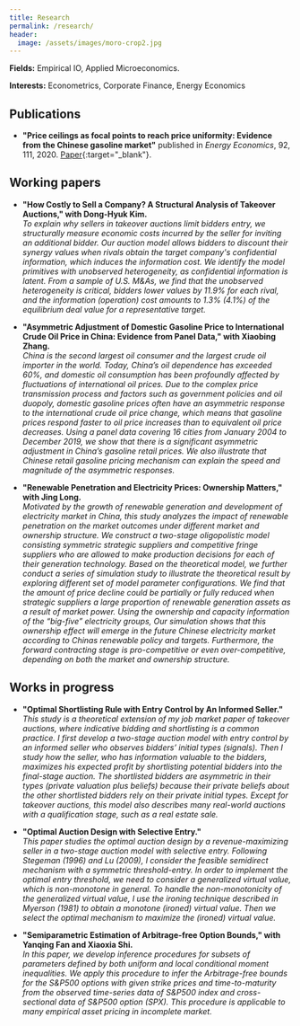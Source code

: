 ```yaml
---
title: Research
permalink: /research/
header:
  image: /assets/images/moro-crop2.jpg
---
```


**Fields:** Empirical IO, Applied Microeconomics.

**Interests:** Econometrics, Corporate Finance, Energy Economics

## Publications

- **"Price ceilings as focal points to reach price uniformity: Evidence from the Chinese gasoline market"** published in <i>Energy Economics</i>, 92, 111, 2020. [Paper](https://doi.org/10.1016/j.eneco.2020.104950){:target="_blank"}.

## Working papers

- **"How Costly to Sell a Company? A Structural Analysis of Takeover Auctions," with Dong-Hyuk Kim.**  
*To explain why sellers in takeover auctions limit bidders entry, we structurally measure economic costs incurred by the seller for inviting an additional bidder. Our auction model allows bidders to discount their synergy values when rivals obtain the target company's confidential information, which induces the information cost. We identify the model primitives with unobserved heterogeneity, as confidential information is latent. From a sample of U.S. M&As, we find that the unobserved heterogeneity is critical, bidders lower values by 11.9% for each rival, and the information (operation) cost amounts to 1.3% (4.1%) of the equilibrium deal value for a representative target.*

- **"Asymmetric Adjustment of Domestic Gasoline Price to International Crude Oil Price in China: Evidence from Panel Data," with Xiaobing Zhang.**  
*China is the second largest oil consumer and the largest crude oil importer in the world. Today, China’s oil dependence has exceeded 60%, and domestic oil consumption has been profoundly affected by fluctuations of international oil prices. Due to the complex price transmission process and factors such as government policies and oil duopoly, domestic gasoline prices often have an asymmetric response to the international crude oil price change, which means that gasoline prices respond faster to oil price increases than to equivalent oil price decreases. Using a panel data covering 16 cities from January 2004 to December 2019, we show that there is a significant asymmetric adjustment in China’s gasoline retail prices. We also illustrate that Chinese retail gasoline pricing mechanism can explain the speed and magnitude of the asymmetric responses.*

- **"Renewable Penetration and Electricity Prices: Ownership Matters," with Jing Long.**  
*Motivated by the growth of renewable generation and development of electricity market in China, this study analyzes the impact of renewable penetration on the market outcomes under different market and ownership structure. We construct a two-stage oligopolistic model consisting symmetric strategic suppliers and competitive fringe suppliers who are allowed to make production decisions for each of their generation technology. Based on the theoretical model, we further conduct a series of simulation study to illustrate the theoretical result by exploring different set of model parameter configurations. We find that the amount of price decline could be partially or fully reduced when strategic suppliers a large proportion of renewable generation assets as a result of market power. Using the ownership and capacity information of the “big-five” electricity groups, Our simulation shows that this ownership effect will emerge in the future Chinese electricity market according to Chinas renewable policy and targets. Furthermore, the forward contracting stage is pro-competitive or even over-competitive, depending on both the market and ownership structure.*

## Works in progress

- **"Optimal Shortlisting Rule with Entry Control by An Informed Seller."**  
*This study is a theoretical extension of my job market paper of takeover auctions, where indicative bidding and shortlisting is a common practice. I first develop a two-stage auction model with entry control by an informed seller who observes bidders’ initial types (signals). Then I study how the seller, who has information valuable to the bidders, maximizes his expected profit by shortlisting potential bidders into the final-stage auction. The shortlisted bidders are asymmetric in their types (private valuation plus beliefs) because their private beliefs about the other shortlisted bidders rely on their private initial types. Except for takeover auctions, this model also describes many real-world auctions with a qualification stage, such as a real estate sale.*


- **"Optimal Auction Design with Selective Entry."**  
*This paper studies the optimal auction design by a revenue-maximizing seller in a two-stage auction model with selective entry. Following Stegeman (1996) and Lu (2009), I consider the feasible semidirect mechanism with a symmetric threshold-entry. In order to implement the optimal entry threshold, we need to consider a generalized virtual value, which is non-monotone in general. To handle the non-monotonicity of the generalized virtual value, I use the ironing technique described in Myerson (1981) to obtain a monotone (ironed) virtual value. Then we select the optimal mechanism to maximize the (ironed) virtual value.*


- **"Semiparametric Estimation of Arbitrage-free Option Bounds," with Yanqing Fan and Xiaoxia Shi.**  
*In this paper, we develop inference procedures for subsets of parameters defined by both uniform and local conditional moment inequalities. We apply this procedure to infer the Arbitrage-free bounds for the S&P500 options with given strike prices and time-to-maturity from the observed time-series data of S&P500 index and cross-sectional data of S&P500 option (SPX). This procedure is applicable to many empirical asset pricing in incomplete market.*
